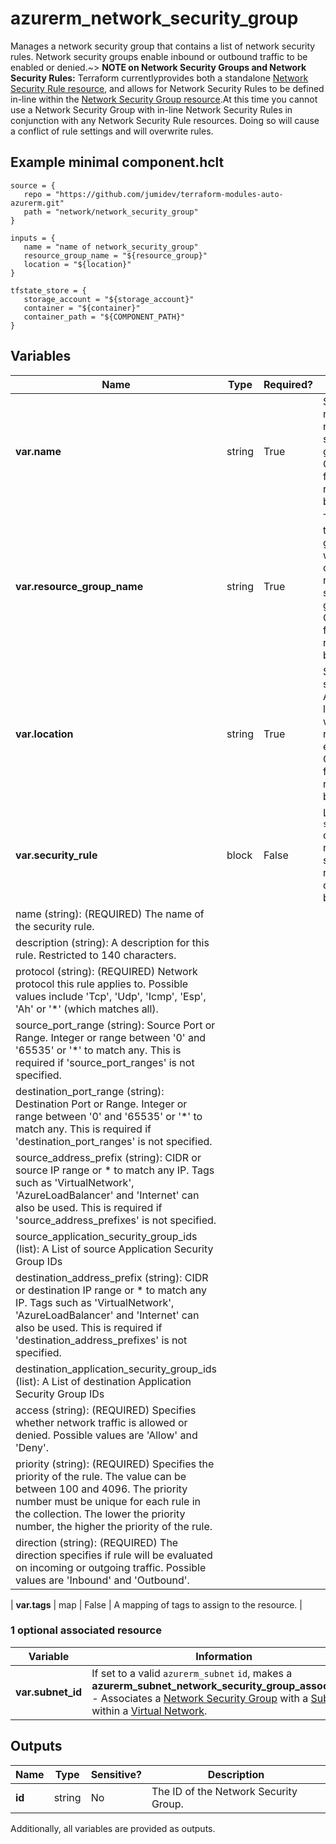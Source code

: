 # azurerm_network_security_group

Manages a network security group that contains a list of network security rules.  Network security groups enable inbound or outbound traffic to be enabled or denied.~> **NOTE on Network Security Groups and Network Security Rules:** Terraform currentlyprovides both a standalone [Network Security Rule resource](network_security_rule.html), and allows for Network Security Rules to be defined in-line within the [Network Security Group resource](network_security_group.html).At this time you cannot use a Network Security Group with in-line Network Security Rules in conjunction with any Network Security Rule resources. Doing so will cause a conflict of rule settings and will overwrite rules.

## Example minimal component.hclt

```hcl
source = {
   repo = "https://github.com/jumidev/terraform-modules-auto-azurerm.git" 
   path = "network/network_security_group" 
}

inputs = {
   name = "name of network_security_group" 
   resource_group_name = "${resource_group}" 
   location = "${location}" 
}

tfstate_store = {
   storage_account = "${storage_account}" 
   container = "${container}" 
   container_path = "${COMPONENT_PATH}" 
}

```

## Variables

| Name | Type | Required? |  Description |
| ---- | ---- | --------- |  ----------- |
| **var.name** | string | True | Specifies the name of the network security group. Changing this forces a new resource to be created. | 
| **var.resource_group_name** | string | True | The name of the resource group in which to create the network security group. Changing this forces a new resource to be created. | 
| **var.location** | string | True | Specifies the supported Azure location where the resource exists. Changing this forces a new resource to be created. | 
| **var.security_rule** | block | False | List of `security_rule` objects representing security rules, as defined below. | | `security_rule` block structure: || 
|   name (string): (REQUIRED) The name of the security rule. ||
|   description (string): A description for this rule. Restricted to 140 characters. ||
|   protocol (string): (REQUIRED) Network protocol this rule applies to. Possible values include 'Tcp', 'Udp', 'Icmp', 'Esp', 'Ah' or '*' (which matches all). ||
|   source_port_range (string): Source Port or Range. Integer or range between '0' and '65535' or '*' to match any. This is required if 'source_port_ranges' is not specified. ||
|   destination_port_range (string): Destination Port or Range. Integer or range between '0' and '65535' or '*' to match any. This is required if 'destination_port_ranges' is not specified. ||
|   source_address_prefix (string): CIDR or source IP range or * to match any IP. Tags such as 'VirtualNetwork', 'AzureLoadBalancer' and 'Internet' can also be used. This is required if 'source_address_prefixes' is not specified. ||
|   source_application_security_group_ids (list): A List of source Application Security Group IDs ||
|   destination_address_prefix (string): CIDR or destination IP range or * to match any IP. Tags such as 'VirtualNetwork', 'AzureLoadBalancer' and 'Internet' can also be used. This is required if 'destination_address_prefixes' is not specified. ||
|   destination_application_security_group_ids (list): A List of destination Application Security Group IDs ||
|   access (string): (REQUIRED) Specifies whether network traffic is allowed or denied. Possible values are 'Allow' and 'Deny'. ||
|   priority (string): (REQUIRED) Specifies the priority of the rule. The value can be between 100 and 4096. The priority number must be unique for each rule in the collection. The lower the priority number, the higher the priority of the rule. ||
|   direction (string): (REQUIRED) The direction specifies if rule will be evaluated on incoming or outgoing traffic. Possible values are 'Inbound' and 'Outbound'. ||

| **var.tags** | map | False | A mapping of tags to assign to the resource. | 


### 1 optional associated resource

| Variable | Information |
| -------- | ----------- |
| **var.subnet_id** | If set to a valid `azurerm_subnet` `id`, makes a **azurerm_subnet_network_security_group_association** - Associates a [Network Security Group](network_security_group.html) with a [Subnet](subnet.html) within a [Virtual Network](virtual_network.html). | 

## Outputs

| Name | Type | Sensitive? | Description |
| ---- | ---- | --------- | --------- |
| **id** | string | No  | The ID of the Network Security Group. | 

Additionally, all variables are provided as outputs.
